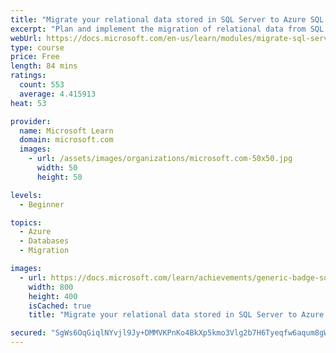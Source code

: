 ```yaml
---
title: "Migrate your relational data stored in SQL Server to Azure SQL Database"
excerpt: "Plan and implement the migration of relational data from SQL Server to Azure SQL Database. Select the appropriate migration strategy for your database, and then use Data Migration Assistant to do the assessment and the migration."
webUrl: https://docs.microsoft.com/en-us/learn/modules/migrate-sql-server-relational-data/
type: course
price: Free
length: 84 mins
ratings:
  count: 553
  average: 4.415913
heat: 53

provider:
  name: Microsoft Learn
  domain: microsoft.com
  images:
    - url: /assets/images/organizations/microsoft.com-50x50.jpg
      width: 50
      height: 50

levels:
  - Beginner

topics:
  - Azure
  - Databases
  - Migration

images:
  - url: https://docs.microsoft.com/learn/achievements/generic-badge-social.png
    width: 800
    height: 400
    isCached: true
    title: "Migrate your relational data stored in SQL Server to Azure SQL Database"

secured: "SgWs6OqGiqlNYvjl9Jy+DMMVKPnKo4BkXp5kmo3Vlg2b7H6Tyeqfw6aqum8gWTbITSPEL/s2y5P7FOTYNeF7Ikxy7CQd+lOF5CB85PZ8wSAc2yO6MaCa6JK905hRttPx7ULNakFCwRwapV8pxUVTrl5t1cH0vJVlgyqntRlJ2U3gGioj7giQCKeSzAjEd0lWRM6c/JAd3STATHhZ0s8TMHJoLgopURB3PJvN+spngMQEZzS5nrbI+Kyh07Zk7gDjR26xycOXp+8j0XbSt9uUDnLW9/hdaUEkEW5KqpylkOc09BFi+scsD/ZUeZzRGPQ1lLlmyJmswLbmW+/obTjynDnc9RxsAEhYf0CrZE/lJYYXRe5BJenDpXdzpZJxuTS+mB/VQEdPwso7WFVX6I+yvA==;Sk2quKP7jntyEL7rW66LnQ=="
---
```


